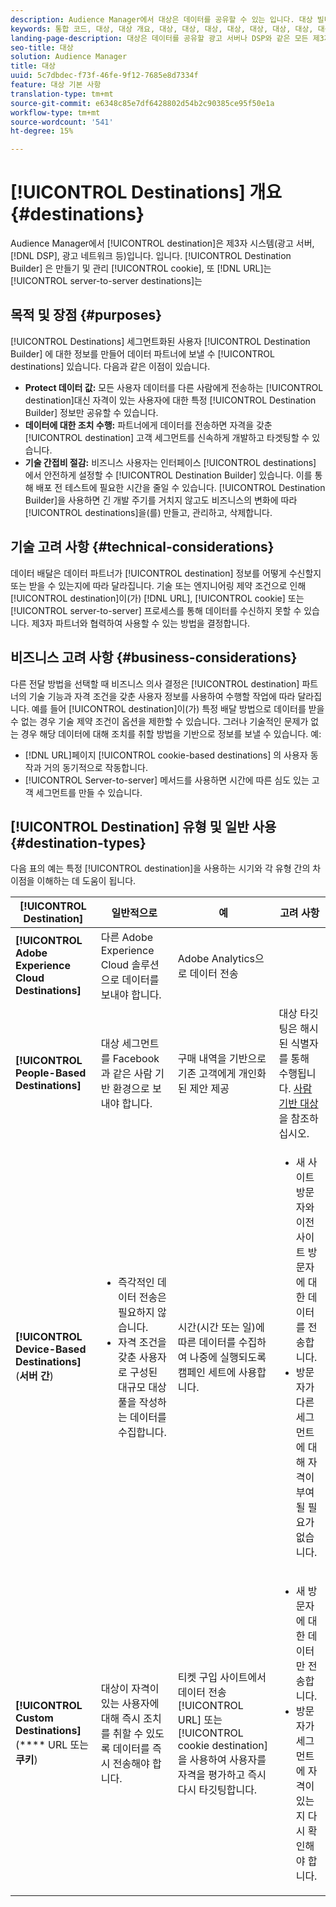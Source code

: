 ```yaml
---
description: Audience Manager에서 대상은 데이터를 공유할 수 있는 입니다. 대상 빌더는 쿠키, URL 또는 서버 간 대상을 만들고 관리하는 데 사용하는 도구입니다.
keywords: 통합 코드, 대상, 대상 개요, 대상, 대상, 대상, 대상, 대상, 대상, 대상, 대상, 대상, 대상, 대상, 대상, 대상, 대상
landing-page-description: 대상은 데이터를 공유할 광고 서버나 DSP와 같은 모든 제3자 시스템입니다. 대상 빌더 도구를 사용하여 쿠키, URL 또는 서버 간 대상을 만들고 관리합니다.
seo-title: 대상
solution: Audience Manager
title: 대상
uuid: 5c7dbdec-f73f-46fe-9f12-7685e8d7334f
feature: 대상 기본 사항
translation-type: tm+mt
source-git-commit: e6348c85e7df6428802d54b2c90385ce95f50e1a
workflow-type: tm+mt
source-wordcount: '541'
ht-degree: 15%

---
```



# [!UICONTROL Destinations] 개요 {#destinations}

Audience Manager에서 [!UICONTROL destination]은 제3자 시스템(광고 서버, [!DNL DSP], 광고 네트워크 등)입니다. 입니다. [!UICONTROL Destination Builder] 은 만들기 및 관리 [!UICONTROL cookie], 또 [!DNL URL]는  [!UICONTROL server-to-server destinations]는

## 목적 및 장점 {#purposes}

<!-- c_destinations.xml -->

[!UICONTROL Destinations] 세그먼트화된 사용자 [!UICONTROL Destination Builder] 에 대한 정보를 만들어 데이터 파트너에 보낼 수  [!UICONTROL destinations] 있습니다. 다음과 같은 이점이 있습니다.

* **Protect 데이터 값:** 모든 사용자 데이터를 다른 사람에게 전송하는  [!UICONTROL destination]대신 자격이 있는 사용자에 대한 특정  [!UICONTROL Destination Builder] 정보만 공유할 수 있습니다.
* **데이터에 대한 조치 수행:** 파트너에게 데이터를 전송하면 자격을 갖춘  [!UICONTROL destination] 고객 세그먼트를 신속하게 개발하고 타겟팅할 수 있습니다.
* **기술 간접비 절감:** 비즈니스 사용자는 인터페이스 [!UICONTROL destinations] 에서 안전하게 설정할 수  [!UICONTROL Destination Builder] 있습니다. 이를 통해 배포 전 테스트에 필요한 시간을 줄일 수 있습니다. [!UICONTROL Destination Builder]을 사용하면 긴 개발 주기를 거치지 않고도 비즈니스의 변화에 따라 [!UICONTROL destinations]을(를) 만들고, 관리하고, 삭제합니다.

## 기술 고려 사항 {#technical-considerations}

<!-- destination-delivery-methods.xml -->

데이터 배달은 데이터 파트너가 [!UICONTROL destination] 정보를 어떻게 수신할지 또는 받을 수 있는지에 따라 달라집니다. 기술 또는 엔지니어링 제약 조건으로 인해 [!UICONTROL destination]이(가) [!DNL URL], [!UICONTROL cookie] 또는 [!UICONTROL server-to-server] 프로세스를 통해 데이터를 수신하지 못할 수 있습니다. 제3자 파트너와 협력하여 사용할 수 있는 방법을 결정합니다.

## 비즈니스 고려 사항 {#business-considerations}

다른 전달 방법을 선택할 때 비즈니스 의사 결정은 [!UICONTROL destination] 파트너의 기술 기능과 자격 조건을 갖춘 사용자 정보를 사용하여 수행할 작업에 따라 달라집니다. 예를 들어 [!UICONTROL destination]이(가) 특정 배달 방법으로 데이터를 받을 수 없는 경우 기술 제약 조건이 옵션을 제한할 수 있습니다. 그러나 기술적인 문제가 없는 경우 해당 데이터에 대해 조치를 취할 방법을 기반으로 정보를 보낼 수 있습니다. 예:

* [!DNL URL]페이지 [!UICONTROL cookie-based destinations] 의 사용자 동작과 거의 동기적으로 작동합니다.
* [!UICONTROL Server-to-server] 메서드를 사용하면 시간에 따른 심도 있는 고객 세그먼트를 만들 수 있습니다.

## [!UICONTROL Destination] 유형 및 일반 사용  {#destination-types}

다음 표의 예는 특정 [!UICONTROL destination]을 사용하는 시기와 각 유형 간의 차이점을 이해하는 데 도움이 됩니다.

| [!UICONTROL Destination] | 일반적으로 | 예 | 고려 사항 |
|--- |--- |--- |--- |
| **[!UICONTROL Adobe Experience Cloud Destinations]** | 다른 Adobe Experience Cloud 솔루션으로 데이터를 보내야 합니다. | Adobe Analytics으로 데이터 전송 |  |
| **[!UICONTROL People-Based Destinations]** | 대상 세그먼트를 Facebook과 같은 사람 기반 환경으로 보내야 합니다. | 구매 내역을 기반으로 기존 고객에게 개인화된 제안 제공 | 대상 타깃팅은 해시된 식별자를 통해 수행됩니다. [사람 기반 대상](people-based-destinations-overview.md)을 참조하십시오. |
| **[!UICONTROL Device-Based Destinations]** (**서버 간**) | <ul><li>즉각적인 데이터 전송은 필요하지 않습니다.</li><li>자격 조건을 갖춘 사용자로 구성된 대규모 대상 풀을 작성하는 데이터를 수집합니다.</li></ul> | 시간(시간 또는 일)에 따른 데이터를 수집하여 나중에 실행되도록 캠페인 세트에 사용합니다. | <ul><li>새 사이트 방문자와 이전 사이트 방문자에 대한 데이터를 전송합니다. </li><li>방문자가 다른 세그먼트에 대해 자격이 부여될 필요가 없습니다.</li></ul> |
| **[!UICONTROL Custom Destinations]** (**** URL 또는  **쿠키**) | 대상이 자격이 있는 사용자에 대해 즉시 조치를 취할 수 있도록 데이터를 즉시 전송해야 합니다. | 티켓 구입 사이트에서 데이터 전송 [!UICONTROL URL] 또는 [!UICONTROL cookie destination]을 사용하여 사용자를 자격을 평가하고 즉시 다시 타깃팅합니다. | <ul><li>새 방문자에 대한 데이터만 전송합니다. </li><li>방문자가 세그먼트에 자격이 있는지 다시 확인해야 합니다.</li></ul> |
